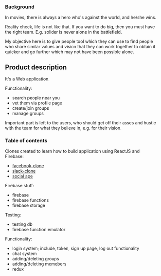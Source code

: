 ### Background

In movies, there is always a hero who's against the world, and he/she wins.

Reality check, life is not like that. If you want to do big, then you must have the right team. E.g. solider is never alone in the battlefield.

My objective here is to give people tool which they can use to find people who share similar values and vision that they can work together to obtain it quicker and go further which may not have been possible alone.

## Product description

It's a Web application.

Functionality:
- search people near you
- vet them via profile page
- create/join groups
- manage groups

Important part is left to the users, who should get off their asses and hustle with the team for what they believe in, e.g. for their vision.

### Table of contents

Clones created to learn how to build application using ReactJS and Firebase:
- [facebook-clone](https://cseegit.essex.ac.uk/ce301_2020/ce301_rai_ajaya/-/tree/master/Summer%20preparation/Projects)
- [slack-clone](https://cseegit.essex.ac.uk/ce301_2020/ce301_rai_ajaya/-/tree/master/Summer%20preparation/Projects)
- [social ape](https://cseegit.essex.ac.uk/ce301_2020/ce301_rai_ajaya/-/tree/master/Challenge%20Week/Project)

Firebase stuff:
- firebase
- firebase functions
- firebase storage

Testing:
- testing db
- firebase function emulator

Functionality:
- login system; include, token, sign up page, log out functionality
- chat system
- adding/deleting groups
- adding/deleting memebers
- redux
